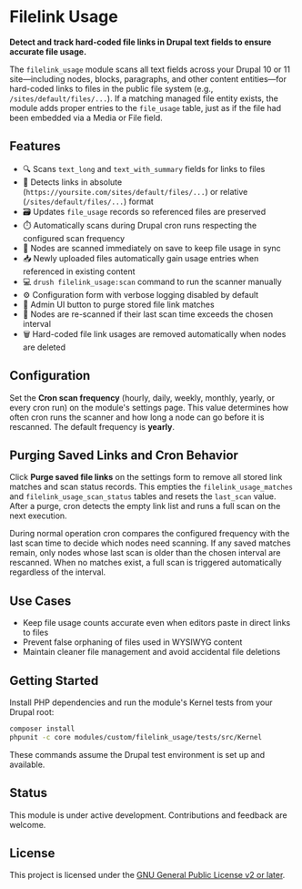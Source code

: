 # Filelink Usage

**Detect and track hard-coded file links in Drupal text fields to ensure accurate file usage.**

The `filelink_usage` module scans all text fields across your Drupal 10 or 11 site—including nodes, blocks, paragraphs, and other content entities—for hard-coded links to files in the public file system (e.g., `/sites/default/files/...`). If a matching managed file entity exists, the module adds proper entries to the `file_usage` table, just as if the file had been embedded via a Media or File field.

## Features

- 🔍 Scans `text_long` and `text_with_summary` fields for links to files
- 🧠 Detects links in absolute (`https://yoursite.com/sites/default/files/...`) or relative (`/sites/default/files/...`) format
- 🗃️ Updates `file_usage` records so referenced files are preserved
- ⏱️ Automatically scans during Drupal cron runs respecting the configured scan frequency
- 💾 Nodes are scanned immediately on save to keep file usage in sync
- 📥 Newly uploaded files automatically gain usage entries when referenced
  in existing content
- 💻 `drush filelink_usage:scan` command to run the scanner manually
- ⚙️ Configuration form with verbose logging disabled by default
- 🧹 Admin UI button to purge stored file link matches
- 📅 Nodes are re-scanned if their last scan time exceeds the chosen interval
- 🗑️ Hard-coded file link usages are removed automatically when nodes are deleted

## Configuration

Set the **Cron scan frequency** (hourly, daily, weekly, monthly, yearly, or every cron run) on the module's
settings page. This value determines how often cron runs the scanner and how
long a node can go before it is rescanned. The default frequency is **yearly**.

## Purging Saved Links and Cron Behavior

Click **Purge saved file links** on the settings form to remove all stored link
matches and scan status records. This empties the `filelink_usage_matches` and
`filelink_usage_scan_status` tables and resets the `last_scan` value. After a
purge, cron detects the empty link list and runs a full scan on the next
execution.

During normal operation cron compares the configured frequency with the last
scan time to decide which nodes need scanning. If any saved matches remain,
only nodes whose last scan is older than the chosen interval are rescanned.
When no matches exist, a full scan is triggered automatically regardless of the
interval.

## Use Cases

- Keep file usage counts accurate even when editors paste in direct links to files
- Prevent false orphaning of files used in WYSIWYG content
- Maintain cleaner file management and avoid accidental file deletions

## Getting Started

Install PHP dependencies and run the module's Kernel tests from your Drupal root:

```bash
composer install
phpunit -c core modules/custom/filelink_usage/tests/src/Kernel
```

These commands assume the Drupal test environment is set up and available.

## Status

This module is under active development. Contributions and feedback are welcome.

## License

This project is licensed under the [GNU General Public License v2 or later](LICENSE).

